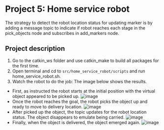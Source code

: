 # Project 5: Home service robot
The strategy to detect the robot location status for updating marker is by adding a message topic to indicate if robot reaches each stage in the pick_objects node and subscribes in add_markers node.
## Project description
1. Go to the catkin_ws folder and use catkin_make to build all packages for the first time.
2. Open terminal and cd to `src/home_service_robot/scripts` and run home_service_robot.sh.
3. Watch the robot to do the job: The image below shows the results.
- First, as instructed the robot starts at the initial position with the virtual object appeared to be picked up.
![image](https://user-images.githubusercontent.com/51255025/235610389-6defdb87-c81e-4446-b859-92b940b3ac2a.png)
- Once the robot reaches the goal, the robot picks the object up and ready to move to delivery location.
![image](https://user-images.githubusercontent.com/51255025/235610836-f97547d3-e108-4284-9532-17a905e25daa.png)
- After picked up the object, the topic updates for the robot location status. The object disappears to emulate being carried.
![image](https://user-images.githubusercontent.com/51255025/235611115-7b4f3f33-483f-4968-9ef3-c263e2ed9452.png)
- Finally, when the object is delivered, the object emerged again.
![image](https://user-images.githubusercontent.com/51255025/235611301-394e24e4-31ee-4be4-9362-e6e8e461c122.png)
